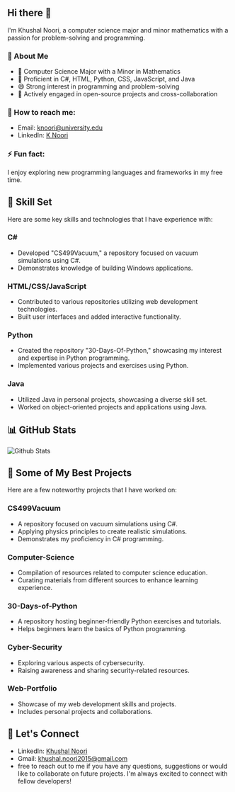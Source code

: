 ## Hi there 👋
I'm Khushal Noori, a computer science major and minor mathematics with a passion for problem-solving and programming.

### 🤟 About Me
- 🌱 Computer Science Major with a Minor in Mathematics
- 🔭 Proficient in C#, HTML, Python, CSS, JavaScript, and Java
- 😄 Strong interest in programming and problem-solving
- 👯 Actively engaged in open-source projects and cross-collaboration

### 💋 How to reach me:
- Email: knoori@university.edu
- LinkedIn: [K Noori](https://www.linkedin.com/in/knoori)

### ⚡ Fun fact: 
I enjoy exploring new programming languages and frameworks in my free time.

## 🌟 Skill Set
Here are some key skills and technologies that I have experience with:

### C#
- Developed "CS499Vacuum," a repository focused on vacuum simulations using C#.
- Demonstrates knowledge of building Windows applications.

### HTML/CSS/JavaScript
- Contributed to various repositories utilizing web development technologies.
- Built user interfaces and added interactive functionality.

### Python
- Created the repository "30-Days-Of-Python," showcasing my interest and expertise in Python programming.
- Implemented various projects and exercises using Python.

### Java
- Utilized Java in personal projects, showcasing a diverse skill set.
- Worked on object-oriented projects and applications using Java.

## 📊 GitHub Stats
![Github Stats](URL-to-Github-Stats)

## 🔬 Some of My Best Projects
Here are a few noteworthy projects that I have worked on:

### CS499Vacuum
- A repository focused on vacuum simulations using C#.
- Applying physics principles to create realistic simulations.
- Demonstrates my proficiency in C# programming.

### Computer-Science
- Compilation of resources related to computer science education.
- Curating materials from different sources to enhance learning experience.

### 30-Days-of-Python
- A repository hosting beginner-friendly Python exercises and tutorials.
- Helps beginners learn the basics of Python programming.

### Cyber-Security
- Exploring various aspects of cybersecurity.
- Raising awareness and sharing security-related resources.

### Web-Portfolio
- Showcase of my web development skills and projects.
- Includes personal projects and collaborations.

## 🤝 Let's Connect
- LinkedIn: [Khushal Noori]([https://www.linkedin.com/in/knoori](https://www.linkedin.com/in/khushal-noori-537763156/))
- Gmail: khushal.noori2015@gmail.com
-  free to reach out to me if you have any questions, suggestions or would like to collaborate on future projects. I'm always excited to connect with fellow developers!

